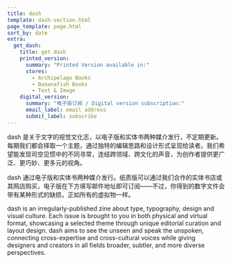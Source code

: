 ```yaml
---
title: dash
template: dash-section.html
page_template: page.html
sort_by: date
extra:
  get_dash:
    title: get dash
    printed_version:
      summary: "Printed Version available in:"
      stores:
        - Archipelago Books
        - Bananafish Books
        - Text & Image
    digital_version:
      summary: "电子版订阅 / Digital version subscription:"
      email_label: email address
      submit_label: subscribe
---
```


dash 是关于文字的视觉文化志，以电子版和实体书两种媒介发行，不定期更新。每期我们都会择取一个主题，通过独特的编辑思路和设计形式呈现给读者。我们希望能发现司空见惯中的不同寻常，连结跨领域、跨文化的声音，为创作者提供更广泛、更巧妙、更多元的视角。

dash 通过电子版和实体书两种媒介发行。纸质版可以通过我们合作的实体书店或其网店购买，电子版在下方填写邮件地址即可订阅——不过，你得到的数字文件会带有某种形式的缺损，正如所有的虛拟物一样。

dash is an irregularly-published zine about type, typography, design and visual culture. Each issue is brought to you in both physical and virtual format, showcasing a selected theme through unique editorial curation and layout design. dash aims to see the unseen and speak the unspoken, connecting cross-expertise and cross-cultural voices while giving designers and creators in all fields broader, subtler, and more diverse perspectives.
